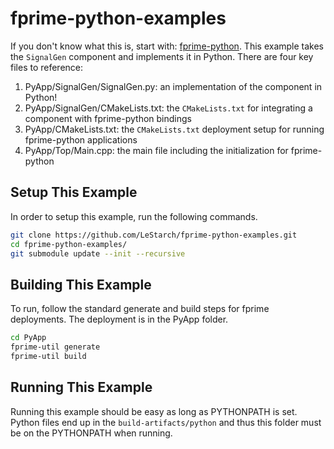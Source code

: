 # fprime-python-examples

If you don't know what this is, start with: [fprime-python](https://github.com/LeStarch/fprime-python). This example
takes the `SignalGen` component and implements it in Python. There are four key files to reference:

1. PyApp/SignalGen/SignalGen.py: an implementation of the component in Python!
2. PyApp/SignalGen/CMakeLists.txt: the `CMakeLists.txt` for integrating a component with fprime-python bindings
3. PyApp/CMakeLists.txt: the `CMakeLists.txt` deployment setup for running fprime-python applications
4. PyApp/Top/Main.cpp: the main file including the initialization for fprime-python

## Setup This Example

In order to setup this example, run the following commands. 

```bash
git clone https://github.com/LeStarch/fprime-python-examples.git
cd fprime-python-examples/
git submodule update --init --recursive
```

## Building This Example

To run, follow the standard generate and build steps for fprime deployments.  The deployment is in the PyApp folder.

```bash
cd PyApp
fprime-util generate
fprime-util build
```

## Running This Example

Running this example should be easy as long as PYTHONPATH is set. Python files end up in the `build-artifacts/python`
and thus this folder must be on the PYTHONPATH when running.

```bash

```

